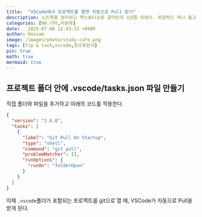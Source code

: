 ```yaml
---
title:  "VSCode에서 프로젝트를 열면 자동으로 Pull 받기"
description: 노트북을 정리하고 맥스튜디오로 갈아탄지 1년쯤 되었다. 외장하드 하나 들고 다니면서 작업하는게 무척 만족스럽다. 한가지 단점은 집에 있는 맥스튜디오와 외장하드간 동기화를 위해 Git에서 Pull을 자주 받아야 된다는 점이다.
categories: [90.기타,미분류]
date:   2025-07-08 12:43:33 +0900
author: Hossam
image: /images/photo/study-cafe.png
tags: [tip & tach,vscode,정규표현식]
pin: true
math: true
mermaid: true
---
```


## 프로젝트 폴더 안에 .vscode/tasks.json 파일 만들기

직접 폴더와 파일을 추가하고 아래의 코드를 적용한다.

```json
{
  "version": "2.0.0",
  "tasks": [
    {
      "label": "Git Pull On Startup",
      "type": "shell",
      "command": "git pull",
      "problemMatcher": [],
      "runOptions": {
        "runOn": "folderOpen"
      }
    }
  ]
}
```

이제 `.vscode`폴더가 포함되는 프로젝트를 git으로 열 때, VSCode가 자동으로 Pull을 받게 된다.